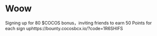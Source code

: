 # Woow
Signing up for 80 $COCOS bonus，inviting friends to earn 50  Points for each sign uphttps://bounty.cocosbcx.io/?code=1R6SHIFS
